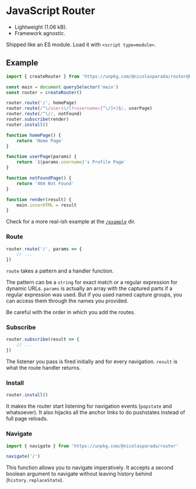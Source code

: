 # JavaScript Router

 - Lightweight (1.06 kB).
 - Framework agnostic.

Shipped like an ES module. Load it with `<script type=module>`.

## Example

```js
import { createRouter } from 'https://unpkg.com/@nicolasparada/router@0.7.0/router.js'

const main = document.querySelector('main')
const router = createRouter()

router.route('/', homePage)
router.route(/^\/users\/(?<username>[^\/]+)$/, userPage)
router.route(/^\//, notFound)
router.subscribe(render)
router.install()

function homePage() {
    return 'Home Page'
}

function userPage(params) {
    return `${params.username}'s Profile Page`
}

function notFoundPage() {
    return '404 Not Found'
}

function render(result) {
    main.innerHTML = result
}
```

Check for a more real-ish example at the [`/example`](https://js-router.netlify.com/) dir.

### Route

```js
router.route('/', params => {
    // ...
})
```

`route` takes a pattern and a handler function.

The pattern can be a `string` for exact match or a regular expression for dynamic URLs. `params` is actually an array with the captured parts if a regular expression was used. But if you used named capture groups, you can access them through the names you provided.

Be careful with the order in which you add the routes.

### Subscribe

```js
router.subscribe(result => {
    // ...
})
```

The listener you pass is fired initially and for every navigation.
`result` is what the route handler returns.

### Install

```js
router.install()
```

It makes the router start listening for navigation events (`popstate` and whatsoever). It also hijacks all the anchor links to do pushstates instead of full page reloads.

### Navigate

```js
import { navigate } from 'https://unpkg.com/@nicolasparada/router'

navigate('/')
```

This function allows you to navigate imperatively. It accepts a second boolean argument to navigate without leaving history behind (`history.replaceState`).
